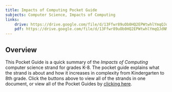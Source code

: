 ```yaml
---
title: Impacts of Computing Pocket Guide
subjects: Computer Science, Impacts of Computing
links:
    drive: https://drive.google.com/file/d/13Ffwr89uOb0HQ2EPWtwhlYmqQJdNMApb/view?usp=drive_link
    pdf: https://drive.google.com/file/d/13Ffwr89uOb0HQ2EPWtwhlYmqQJdNMApb/view?usp=drive_link
---
```


## Overview

This Pocket Guide is a quick summary of the *Impacts of Computing* computer science strand for grades K-8. The pocket guide explains what the strand is about and how it increases in complexity from Kindergarten to 8th grade. Click the buttons above to view all of the strands in one document, or view all of the Pocket Guides by [clicking here](/library/browse/pocket-guides).